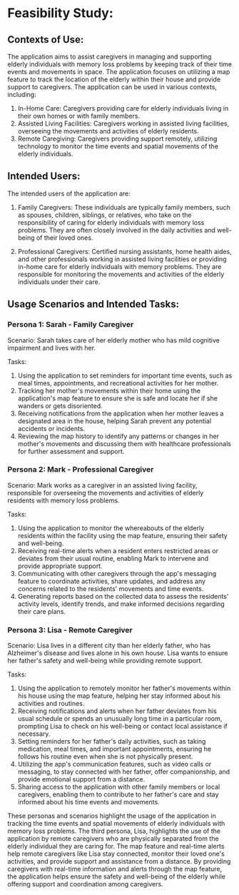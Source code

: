 # Feasibility Study:

## Contexts of Use:
The application aims to assist caregivers in managing and supporting elderly individuals with memory loss problems by keeping track of their time events and movements in space. The application focuses on utilizing a map feature to track the location of the elderly within their house and provide support to caregivers. The application can be used in various contexts, including:

1. In-Home Care: Caregivers providing care for elderly individuals living in their own homes or with family members.
2. Assisted Living Facilities: Caregivers working in assisted living facilities, overseeing the movements and activities of elderly residents.
3. Remote Caregiving: Caregivers providing support remotely, utilizing technology to monitor the time events and spatial movements of the elderly individuals.

## Intended Users:
The intended users of the application are:

1. Family Caregivers: These individuals are typically family members, such as spouses, children, siblings, or relatives, who take on the responsibility of caring for elderly individuals with memory loss problems. They are often closely involved in the daily activities and well-being of their loved ones.

2. Professional Caregivers: Certified nursing assistants, home health aides, and other professionals working in assisted living facilities or providing in-home care for elderly individuals with memory problems. They are responsible for monitoring the movements and activities of the elderly individuals under their care.

## Usage Scenarios and Intended Tasks:

### Persona 1: Sarah - Family Caregiver
Scenario: Sarah takes care of her elderly mother who has mild cognitive impairment and lives with her.

Tasks:
1. Using the application to set reminders for important time events, such as meal times, appointments, and recreational activities for her mother.
2. Tracking her mother's movements within their home using the application's map feature to ensure she is safe and locate her if she wanders or gets disoriented.
3. Receiving notifications from the application when her mother leaves a designated area in the house, helping Sarah prevent any potential accidents or incidents.
4. Reviewing the map history to identify any patterns or changes in her mother's movements and discussing them with healthcare professionals for further assessment and support.

### Persona 2: Mark - Professional Caregiver
Scenario: Mark works as a caregiver in an assisted living facility, responsible for overseeing the movements and activities of elderly residents with memory loss problems.

Tasks:
1. Using the application to monitor the whereabouts of the elderly residents within the facility using the map feature, ensuring their safety and well-being.
2. Receiving real-time alerts when a resident enters restricted areas or deviates from their usual routine, enabling Mark to intervene and provide appropriate support.
3. Communicating with other caregivers through the app's messaging feature to coordinate activities, share updates, and address any concerns related to the residents' movements and time events.
4. Generating reports based on the collected data to assess the residents' activity levels, identify trends, and make informed decisions regarding their care plans.

### Persona 3: Lisa - Remote Caregiver
Scenario: Lisa lives in a different city than her elderly father, who has Alzheimer's disease and lives alone in his own house. Lisa wants to ensure her father's safety and well-being while providing remote support.

Tasks:

1. Using the application to remotely monitor her father's movements within his house using the map feature, helping her stay informed about his activities and routines.
2. Receiving notifications and alerts when her father deviates from his usual schedule or spends an unusually long time in a particular room, prompting Lisa to check on his well-being or contact local assistance if necessary.
3. Setting reminders for her father's daily activities, such as taking medication, meal times, and important appointments, ensuring he follows his routine even when she is not physically present.
4. Utilizing the app's communication features, such as video calls or messaging, to stay connected with her father, offer companionship, and provide emotional support from a distance.
5. Sharing access to the application with other family members or local caregivers, enabling them to contribute to her father's care and stay informed about his time events and movements.

These personas and scenarios highlight the usage of the application in tracking the time events and spatial movements of elderly individuals with memory loss problems. The third persona, Lisa, highlights the use of the application by remote caregivers who are physically separated from the elderly individual they are caring for. The map feature and real-time alerts help remote caregivers like Lisa stay connected, monitor their loved one's activities, and provide support and assistance from a distance. By providing caregivers with real-time information and alerts through the map feature, the application helps ensure the safety and well-being of the elderly while offering support and coordination among caregivers.

